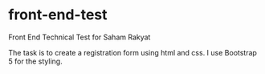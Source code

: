 # front-end-test
Front End Technical Test for Saham Rakyat

The task is to create a registration form using html and css. I use Bootstrap 5 for the styling.
